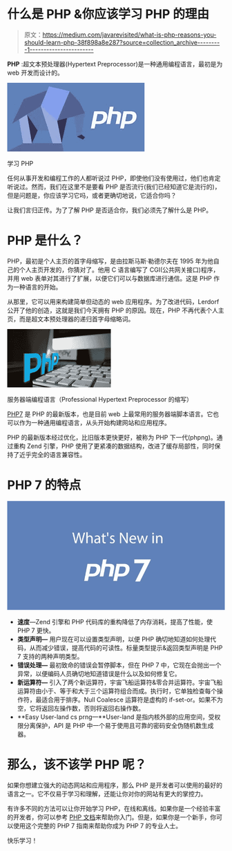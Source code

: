 # 什么是 PHP &你应该学习 PHP 的理由

> 原文：<https://medium.com/javarevisited/what-is-php-reasons-you-should-learn-php-38f898a8e287?source=collection_archive---------1----------------------->

**PHP** :超文本预处理器(Hypertext Preprocessor)是一种通用编程语言，最初是为 web 开发而设计的。

![](img/a3bb1a4f4e42d7ba3a8fa040cfe210b2.png)

学习 PHP

任何从事开发和编程工作的人都听说过 PHP，即使他们没有使用过，他们也肯定听说过。然而，我们在这里不是要看 PHP 是否流行(我们已经知道它是流行的)，但是问题是，你应该学习它吗，或者更确切地说，它适合你吗？

让我们言归正传。为了了解 PHP 是否适合你，我们必须先了解什么是 PHP。

# PHP 是什么？

PHP，最初是个人主页的首字母缩写，是由拉斯马斯·勒德尔夫在 1995 年为他自己的个人主页开发的，你猜对了。他用 C 语言编写了 CGI(公共网关接口)程序，并用 web 表单对其进行了扩展，以便它们可以与数据库进行通信。这是 PHP 作为一种语言的开始。

从那里，它可以用来构建简单但动态的 web 应用程序。为了改进代码，Lerdorf 公开了他的创造，这就是我们今天拥有 PHP 的原因。现在，PHP 不再代表个人主页，而是超文本预处理器的递归首字母缩略词。

![](img/502e579c2b8f273668f08f69ced2cd10.png)

服务器端编程语言（Professional Hypertext Preprocessor 的缩写）

[PHP7](https://www.eduonix.com/courses/Web-Development/the-complete-php-7-guide-for-web-developers#utm_source=medium&utm_medium=social&utm_campaign=sdaprl) 是 PHP 的最新版本，也是目前 web 上最常用的服务器端脚本语言。它也可以作为一种通用编程语言，从头开始构建网站和应用程序。

PHP 的最新版本经过优化，比旧版本更快更好，被称为 PHP 下一代(phpng)。通过重构 Zend 引擎，PHP 使用了更紧凑的数据结构，改进了缓存局部性，同时保持了近乎完全的语言兼容性。

# **PHP 7 的特点**

![](img/e5104b102e0372e6a0eee44945b71c6b.png)

*   **速度**—Zend 引擎和 PHP 代码库的重构降低了内存消耗，提高了性能，使 PHP 7 更快。
*   **类型声明—** 用户现在可以设置类型声明，以便 PHP 确切地知道如何处理代码，从而减少错误，提高代码的可读性。标量类型提示&返回类型声明是 PHP 7 支持的两种声明类型。
*   **错误处理—** 最初致命的错误会暂停脚本，但在 PHP 7 中，它现在会抛出一个异常，以便编码人员确切地知道错误是什么以及如何修复它。
*   **新运算符—** 引入了两个新运算符，宇宙飞船运算符&零合并运算符。宇宙飞船运算符由小于、等于和大于三个运算符组合而成。执行时，它单独检查每个操作符，最适合用于排序。Null Coalesce 运算符是虚构的 if-set-or。如果不为空，它将返回左操作数，否则将返回右操作数。
*   **Easy User-land cs prng—**User-land 是指内核外部的应用空间，受权限分离保护，API 是 PHP 中一个易于使用且可靠的密码安全伪随机数生成器。

# 那么，该不该学 PHP 呢？

如果你想建立强大的动态网站和应用程序，那么 PHP 是开发者可以使用的最好的语言之一。它不仅易于学习和理解，还能让你对你的网站有更大的掌控力。

有许多不同的方法可以让你开始学习 PHP，在线和离线。如果你是一个经验丰富的开发者，你可以参考 [PHP 文档](http://php.net/manual/en/getting-started.php)来帮助你入门。但是，如果你是一个新手，你可以使用这个完整的 PHP 7 指南来帮助你成为 PHP 7 的专业人士。

快乐学习！